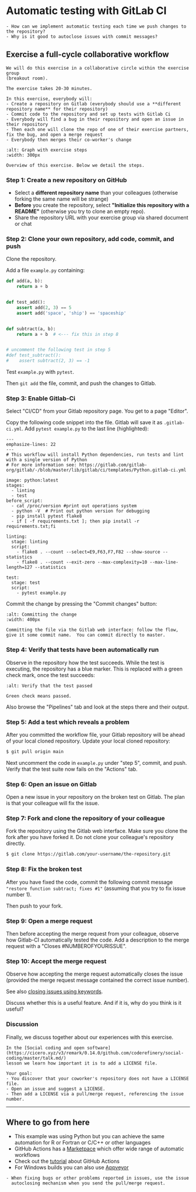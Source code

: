 # Automatic testing with GitLab CI

```{questions}
- How can we implement automatic testing each time we push changes to the repository?
- Why is it good to autoclose issues with commit messages?
```


## Exercise a full-cycle collaborative workflow

```{challenge} Exercise overview
We will do this exercise in a collaborative circle within the exercise group
(breakout room).

The exercise takes 20-30 minutes.

In this exercise, everybody will:
- Create a repository on Gitlab (everybody should use a **different repository name** for their repository)
- Commit code to the repository and set up tests with Gitlab Ci
- Everybody will find a bug in their repository and open an issue in their repository
- Then each one will clone the repo of one of their exercise partners, fix the bug, and open a merge request
- Everybody then merges their co-worker's change
```

```{figure} img/testing_group_work.png
:alt: Graph with exercise steps
:width: 300px

Overview of this exercise. Below we detail the steps.
```


### Step 1: Create a new repository on GitHub

- Select a **different repository name** than your colleagues (otherwise forking the same name will be strange)
- **Before** you create the repository, select **"Initialize this repository
  with a README"** (otherwise you try to clone an empty repo).
- Share the repository URL with your exercise group via shared document or chat


### Step 2: Clone your own repository, add code, commit, and push

Clone the repository.

Add a file `example.py` containing:

```python
def add(a, b):
    return a + b


def test_add():
    assert add(2, 3) == 5
    assert add('space', 'ship') == 'spaceship'


def subtract(a, b):
    return a + b  # <--- fix this in step 8


# uncomment the following test in step 5
#def test_subtract():
#    assert subtract(2, 3) == -1
```
Test `example.py` with `pytest`.

Then `git add` the file, commit, and push the changes to Gitlab.


### Step 3: Enable Gitlab-Ci

Select "CI/CD" from your Gitlab repository page. You get to a page
"Editor". 

Copy the following code snippet into the file. Gitlab will save it as `.gitlab-ci.yml`.
Add `pytest example.py` to the last line (highlighted):

```{code-block} yaml
---
emphasize-lines: 22
---
# This workflow will install Python dependencies, run tests and lint with a single version of Python
# For more information see: https://gitlab.com/gitlab-org/gitlab/-/blob/master/lib/gitlab/ci/templates/Python.gitlab-ci.yml

image: python:latest
stages:
  - linting
  - test
before_script:
  - cat /proc/version #print out operations system
  - python -V  # Print out python version for debugging
  - pip install pytest flake8
  - if [ -f requirements.txt ]; then pip install -r requirements.txt;fi

linting:
  stage: linting
  script:
    - flake8 . --count --select=E9,F63,F7,F82 --show-source --statistics
    - flake8 . --count --exit-zero --max-complexity=10 --max-line-length=127 --statistics

test:
  stage: test
  script: 
    - pytest example.py

```

Commit the change by pressing the "Commit changes" button:

```{figure} img/gl_action_commit.png
:alt: Committing the change
:width: 400px

Committing the file via the Gitlab web interface: follow the flow, give it some commit name.  You can commit directly to master.
```


### Step 4: Verify that tests have been automatically run

Observe in the repository how the test succeeds. While the test is
executing, the repository has a blue marker. This is replaced with a green
check mark, once the test succeeds:

```{figure} img/gl_green_check_mark.png
:alt: Verify that the test passed

Green check means passed.
```

Also browse the "Pipelines" tab and look at the steps there and their output.


### Step 5: Add a test which reveals a problem

After you committed the workflow file, your Gitlab repository will be ahead of
your local cloned repository.  Update your local cloned repository:

```bash
$ git pull origin main
```

Next uncomment the code in `example.py` under "step 5", commit, and push.
Verify that the test suite now fails on the "Actions" tab.


### Step 6: Open an issue on Gitlab

Open a new issue in your repository on the broken test on Gitlab.
The plan is that your colleague will fix the issue.


### Step 7: Fork and clone the repository of your colleague

Fork the repository using the Gitlab web interface. Make sure you clone the
fork after you have forked it. Do not clone your colleague's repository
directly.

```bash
$ git clone https://gitlab.com/your-username/the-repository.git
```


### Step 8: Fix the broken test

After you have fixed the code,
commit the following commit message `"restore function subtract; fixes #1"` (assuming that you try to fix issue number 1).

Then push to your fork.


### Step 9: Open a merge request

Then before accepting the merge request from your colleague, observe
how Gitlab-CI automatically tested the code. Add a description to the merge request with a 
"Closes #NUMBEROFYOURISSUE".


### Step 10: Accept the merge request

Observe how accepting the merge request automatically closes the issue (provided
the merge request message contained the correct issue number).

See also
[closing issues using keywords](https://docs.gitlab.com/ee/user/project/issues/managing_issues.html#closing-issues).

Discuss whether this is a useful feature. And if it is, why do you think is it useful?


### Discussion

Finally, we discuss together about our experiences with this exercise.


```{challenge} Optional exercise
In the [Social coding and open software](https://cicero.xyz/v3/remark/0.14.0/github.com/coderefinery/social-coding/master/talk.md/)
lesson we learn how important it is to add a LICENSE file.

Your goal:
- You discover that your coworker's repository does not have a LICENSE file.
- Open an issue and suggest a LICENSE.
- Then add a LICENSE via a pull/merge request, referencing the issue number.
```

---

## Where to go from here

- This example was using Python but you can achieve the same automation for R or Fortran or C/C++ or other languages
- GitHub Actions has a [Marketpace](https://github.com/marketplace?type=actions) which offer wide range of automatic workflows
- Check out the [tutorial](https://coderefinery.github.io/testing/gh-actions/) about GitHub Actions
- For Windows builds you can also use [Appveyor](https://www.appveyor.com)


```{keypoints}
- When fixing bugs or other problems reported in issues, use the issue
  autoclosing mechanism when you send the pull/merge request.
```
